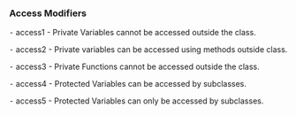 ### Access Modifiers 

⁃ access1 - Private Variables cannot be accessed outside the class. 

⁃ access2 - Private variables can be accessed using methods outside class.

⁃ access3 - Private Functions cannot be accessed outside the class.

⁃ access4 - Protected Variables can be accessed by subclasses.

⁃ access5 - Protected Variables can only be accessed by subclasses.
